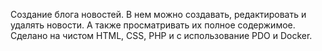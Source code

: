 Создание блога новостей. В нем можно создавать, редактировать и удалять новости.
А также просматривать их полное содержимое.
Сделано на чистом HTML, CSS, PHP и с использование PDO и Docker.
